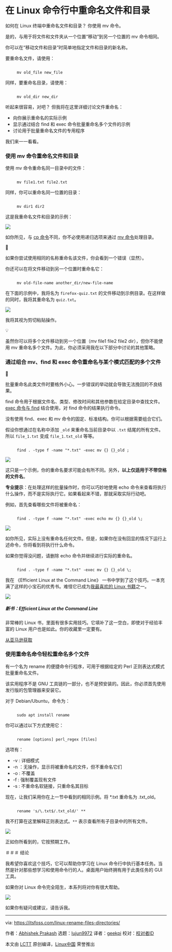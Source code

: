 [#]: subject: "Rename Files and Directories in Linux Command Line"
[#]: via: "https://itsfoss.com/linux-rename-files-directories/"
[#]: author: "Abhishek Prakash https://itsfoss.com/author/abhishek/"
[#]: collector: "lujun9972/lctt-scripts-1693450080"
[#]: translator: "geekpi"
[#]: reviewer: " "
[#]: publisher: " "
[#]: url: " "

在 Linux 命令行中重命名文件和目录
======

如何在 Linux 终端中重命名文件和目录？ 你使用 mv 命令。

是的，与用于将文件和文件夹从一个位置“移动”到另一个位置的 mv 命令相同。

你可以在“移动文件和目录”时简单地指定文件和目录的新名称。

要重命名文件，请使用：

````

     mv old_file new_file

````

同样，要重命名目录，请使用：

````

     mv old_dir new_dir

````

听起来很容易，对吧？ 但我将在这里详细讨论文件重命名：

   * 向你展示重命名的实际示例
   * 显示通过结合 find 和 exec 命令批量重命名多个文件的示例
   * 讨论用于批量重命名文件的专用程序



我们来一一看看。

### 使用 mv 命令重命名文件和目录

使用 mv 命令重命名同一目录中的文件：

````

     mv file1.txt file2.txt

````

同样，你可以重命名同一位置的目录：

````

     mv dir1 dir2

````

这是我重命名文件和目录的示例：

![][1]

如你所见，与 [cp 命令][2]不同，你不必使用递归选项来通过 [mv 命令][3]处理目录。

🚧

如果你尝试使用相同的名称重命名该文件，你会看到一个错误（显然）。

你还可以在将文件移动到另一个位置时重命名它：

````

     mv old-file-name another_dir/new-file-name

````

在下面的示例中，我将名为 `firefox-quiz.txt` 的文件移动到示例目录。在这样做的同时，我将其重命名为 `quiz.txt`。

![][4]

我将其视为剪切粘贴操作。

💡

虽然你可以将多个文件移动到另一个位置（mv file1 file2 file2 dir），但你不能使用 mv 重命名多个文件。为此，你必须采用我在以下部分中讨论的其他策略。

### 通过组合 mv、find 和 exec 命令重命名与某个模式匹配的多个文件

🚧

批量重命名此类文件时要格外小心。一步错误的举动就会导致无法挽回的不良结果。

find 命令用于根据文件名、类型、修改时间和其他参数在给定目录中查找文件。[exec 命令与 find][5] 结合使用，对 find 命令的结果执行命令。

没有使用 find、exec 和 mv 命令的固定、标准结构。你可以根据需要组合它们。

假设你想通过在名称中添加 `_old` 来重命名当前目录中以 `.txt` 结尾的所有文件。所以 `file_1.txt` 变成 `file_1.txt_old` 等等。

````

     find . -type f -name "*.txt" -exec mv {} {}_old ;

````

![][6]

这只是一个示例，你的重命名要求可能会有所不同。另外，**以上仅适用于不带空格的文件名**。

**专业提示**：在处理这样的批量操作时，你可以巧妙地使用 echo 命令来查看将执行什么操作，而不是实际执行它。如果看起来不错，那就采取实际行动吧。

例如，首先查看哪些文件将被重命名：

````

     find . -type f -name "*.txt" -exec echo mv {} {}_old \;

````

![][7]

如你所见，实际上没有重命名任何文件。但是，如果你在没有回显的情况下运行上述命令，你将看到将执行什么命令。

如果你觉得没问题，请删除 echo 命令并继续进行实际的重命名。

````

     find . -type f -name "*.txt" -exec mv {} {}_old \;

````

我在 《Efficient Linux at the Command Line》 一书中学到了这个技巧。一本充满了这样的小宝石的优秀书。难怪它已成为[我最喜欢的 Linux 书籍][8]之一。

![][9]

##### 新书：Efficient Linux at the Command Line

非常棒的 Linux 书，里面有很多实用技巧。它填补了这一空白，即使对于经验丰富的 Linux 用户也是如此。你的收藏里一定要有。

[从亚马逊获取][10]

### 使用重命名命令轻松重命名多个文件

有一个名为 rename 的便捷命令行程序，可用于根据给定的 Perl 正则表达式模式批量重命名文件。

该实用程序不是 GNU 工具链的一部分，也不是预安装的。因此，你必须首先使用发行版的包管理器来安装它。

对于 Debian/Ubuntu，命令为：

````

     sudo apt install rename

````

你可以通过以下方式使用它：

````

     rename [options] perl_regex [files]

````

选项有：

   * -v : 详细模式
   * -n ：无操作，显示将被重命名的文件，但不重命名它们
   * -o : 不覆盖
   * -f : 强制覆盖现有文件
   * -s : 不重命名软链接，只重命名其目标



现在，让我们采用你在上一节中看到的相同示例。将 \*.txt 重命名为 .txt_old。

````

     rename 's/\.txt$/.txt_old/' **

````

我不打算在这里解释正则表达式。`**` 表示查看所有子目录中的所有文件。

![][11]

正如你所看到的，它按预期工作。

＃＃＃ 结论

我希望你喜欢这个技巧，它可以帮助你学习在 Linux 命令行中执行基本任务。当然是针对那些想学习和使用命令行的人。桌面用户始终拥有用于此类任务的 GUI 工具。

如果你对 Linux 命令完全陌生，本系列将对你有很大帮助。

![][12]

如果你有疑问或建议，请告诉我。

--------------------------------------------------------------------------------

via: https://itsfoss.com/linux-rename-files-directories/

作者：[Abhishek Prakash][a]
选题：[lujun9972][b]
译者：[geekpi](https://github.com/geekpi)
校对：[校对者ID](https://github.com/校对者ID)

本文由 [LCTT](https://github.com/LCTT/TranslateProject) 原创编译，[Linux中国](https://linux.cn/) 荣誉推出

[a]: https://itsfoss.com/author/abhishek/
[b]: https://github.com/lujun9972
[1]: https://itsfoss.com/content/images/2023/11/renaming-file-directory-linux-command-line.png
[2]: https://itsfoss.com/cp-command/
[3]: https://linuxhandbook.com/mv-command/
[4]: https://itsfoss.com/content/images/2023/11/rename-file-while-moving-another-location.png
[5]: https://linuxhandbook.com/find-exec-command/
[6]: https://itsfoss.com/content/images/2023/11/bulk-renaming-files-linux-1.png
[7]: https://itsfoss.com/content/images/2023/11/use-echo-for-dry-run-renaming-files.png
[8]: https://itsfoss.com/best-linux-books/
[9]: https://itsfoss.com/content/images/2023/04/efficient-at-linux-command-line-horizontal.png
[10]: https://amzn.to/3MPjiHw
[11]: https://itsfoss.com/content/images/2023/11/use-rename-command-linux.png
[12]: https://itsfoss.com/content/images/size/w256h256/2022/12/android-chrome-192x192.png

